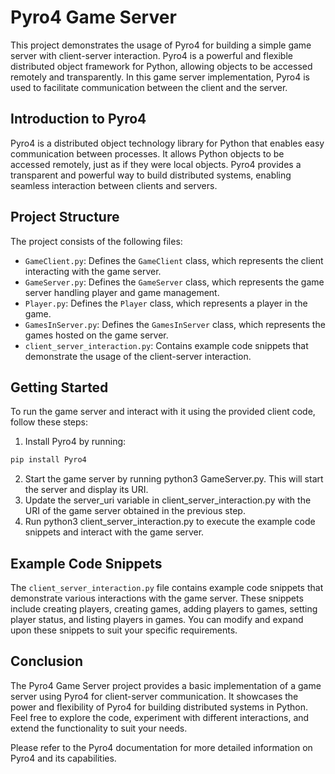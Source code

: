 # Pyro4 Game Server
This project demonstrates the usage of Pyro4 for building a simple game server with client-server interaction. Pyro4 is a powerful and flexible distributed object framework for Python, allowing objects to be accessed remotely and transparently. In this game server implementation, Pyro4 is used to facilitate communication between the client and the server.

## Introduction to Pyro4
Pyro4 is a distributed object technology library for Python that enables easy communication between processes. It allows Python objects to be accessed remotely, just as if they were local objects. Pyro4 provides a transparent and powerful way to build distributed systems, enabling seamless interaction between clients and servers.

## Project Structure
The project consists of the following files:

- `GameClient.py`: Defines the `GameClient` class, which represents the client interacting with the game server.
- `GameServer.py`: Defines the `GameServer` class, which represents the game server handling player and game management.
- `Player.py`: Defines the `Player` class, which represents a player in the game.
- `GamesInServer.py`: Defines the `GamesInServer` class, which represents the games hosted on the game server.
- `client_server_interaction.py`: Contains example code snippets that demonstrate the usage of the client-server interaction.

## Getting Started
To run the game server and interact with it using the provided client code, follow these steps:

1) Install Pyro4 by running:
``` python
pip install Pyro4
```
2) Start the game server by running python3 GameServer.py. This will start the server and display its URI.
3) Update the server_uri variable in client_server_interaction.py with the URI of the game server obtained in the previous step.
4) Run python3 client_server_interaction.py to execute the example code snippets and interact with the game server.

## Example Code Snippets
The `client_server_interaction.py` file contains example code snippets that demonstrate various interactions with the game server. These snippets include creating players, creating games, adding players to games, setting player status, and listing players in games. You can modify and expand upon these snippets to suit your specific requirements.

## Conclusion
The Pyro4 Game Server project provides a basic implementation of a game server using Pyro4 for client-server communication. It showcases the power and flexibility of Pyro4 for building distributed systems in Python. Feel free to explore the code, experiment with different interactions, and extend the functionality to suit your needs.

Please refer to the Pyro4 documentation for more detailed information on Pyro4 and its capabilities.